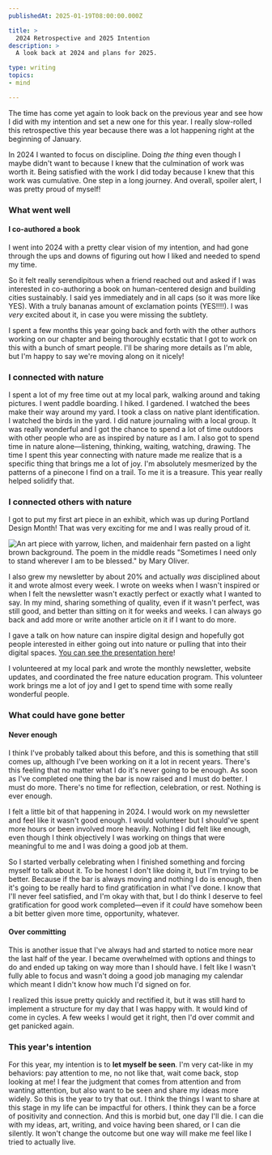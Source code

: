 ```yaml
---
publishedAt: 2025-01-19T08:00:00.000Z

title: >
  2024 Retrospective and 2025 Intention
description: >
  A look back at 2024 and plans for 2025.

type: writing
topics:
- mind

---
```


The time has come yet again to look back on the previous year and see how I did with my intention and set a new one for this year. I really slow-rolled this retrospective this year because there was a lot happening right at the beginning of January.

In 2024 I wanted to focus on discipline. Doing _the thing_ even though I maybe didn't want to because I knew that the culmination of work was worth it. Being satisfied with the work I did today because I knew that this work was cumulative. One step in a long journey. And overall, spoiler alert, I was pretty proud of myself!

### What went well

#### I co-authored a book

I went into 2024 with a pretty clear vision of my intention, and had gone through the ups and downs of figuring out how I liked and needed to spend my time.

So it felt really serendipitous when a friend reached out and asked if I was interested in co-authoring a book on human-centered design and building cities sustainably. I said yes immediately and in all caps (so it was more like YES). With a truly bananas amount of exclamation points (YES!!!!). I was _very_ excited about it, in case you were missing the subtlety.

I spent a few months this year going back and forth with the other authors working on our chapter and being thoroughly ecstatic that I got to work on this with a bunch of smart people. I'll be sharing more details as I'm able, but I'm happy to say we're moving along on it nicely!

### I connected with nature

I spent a lot of my free time out at my local park, walking around and taking pictures. I went paddle boarding. I hiked. I gardened. I watched the bees make their way around my yard. I took a class on native plant identification. I watched the birds in the yard. I did nature journaling with a local group. It was really wonderful and I got the chance to spend a lot of time outdoors with other people who are as inspired by nature as I am. I also got to spend time in nature alone—listening, thinking, waiting, watching, drawing. The time I spent this year connecting with nature made me realize that is a specific thing that brings me a lot of joy. I'm absolutely mesmerized by the patterns of a pinecone I find on a trail. To me it is a treasure. This year really helped solidify that.

### I connected others with nature

I got to put my first art piece in an exhibit, which was up during Portland Design Month! That was very exciting for me and I was really proud of it.

![An art piece with yarrow, lichen, and maidenhair fern pasted on a light brown background. The poem in the middle reads "Sometimes I need only to stand wherever I am to be blessed." by Mary Oliver.](https://cdn.sanity.io/images/xq50spjj/production/0e74def2d0b46cc9914d2d3a2c0f1a4f10bf7ce6-1216x1620.jpg)

I also grew my newsletter by about 20% and actually _was_ disciplined about it and wrote almost every week. I wrote on weeks when I wasn't inspired or when I felt the newsletter wasn't exactly perfect or exactly what I wanted to say. In my mind, sharing something of quality, even if it wasn't perfect, was still good, and better than sitting on it for weeks and weeks. I can always go back and add more or write another article on it if I want to do more.

I gave a talk on how nature can inspire digital design and hopefully got people interested in either going out into nature or pulling that into their digital spaces. [You can see the presentation here](https://docs.google.com/presentation/d/1aKVF3M6rPXNWMJXUrb3joEGA_KQtHmBaR1jW14uawiY/edit?usp=sharing)!

I volunteered at my local park and wrote the monthly newsletter, website updates, and coordinated the free nature education program. This volunteer work brings me a lot of joy and I get to spend time with some really wonderful people.

### What could have gone better

#### Never enough

I think I've probably talked about this before, and this is something that still comes up, although I've been working on it a lot in recent years. There's this feeling that no matter what I do it's never going to be enough. As soon as I've completed one thing the bar is now raised and I must do better. I must do more. There's no time for reflection, celebration, or rest. Nothing is ever enough.

I felt a little bit of that happening in 2024. I would work on my newsletter and feel like it wasn't good enough. I would volunteer but I should've spent more hours or been involved more heavily. Nothing I did felt like enough, even though I think objectively I was working on things that were meaningful to me and I was doing a good job at them.

So I started verbally celebrating when I finished something and forcing myself to talk about it. To be honest I don't like doing it, but I'm trying to be better. Because if the bar is always moving and nothing I do is enough, then it's going to be really hard to find gratification in what I've done. I know that I'll never feel satisfied, and I'm okay with that, but I do think I deserve to feel gratification for good work completed—even if it _could_ have somehow been a bit better given more time, opportunity, whatever.

#### Over committing

This is another issue that I've always had and started to notice more near the last half of the year. I became overwhelmed with options and things to do and ended up taking on way more than I should have. I felt like I wasn't fully able to focus and wasn't doing a good job managing my calendar which meant I didn't know how much I'd signed on for.

I realized this issue pretty quickly and rectified it, but it was still hard to implement a structure for my day that I was happy with. It would kind of come in cycles. A few weeks I would get it right, then I'd over commit and get panicked again.

### This year's intention

For this year, my intention is to **let myself be seen**. I'm very cat-like in my behaviors: pay attention to me, no not like that, wait come back, stop looking at me! I fear the judgment that comes from attention and from wanting attention, but also want to be seen and share my ideas more widely. So this is the year to try that out. I think the things I want to share at this stage in my life can be impactful for others. I think they can be a force of positivity and connection. And this is morbid but, one day I'll die. I can die with my ideas, art, writing, and voice having been shared, or I can die silently. It won't change the outcome but one way will make me feel like I tried to actually live.